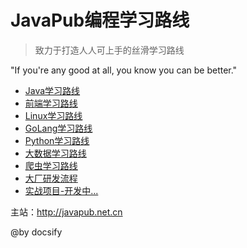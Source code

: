 <!--
 * @Author: JavaPub
 * @Date: 2023-07-20 20:30:11
 * @LastEditors: your name
 * @LastEditTime: 2023-07-22 10:28:14
 * @Description: Here is the JavaPub code base. Search JavaPub on the whole web.
 * @FilePath: \code-route\README.md
-->
# JavaPub编程学习路线


> 致力于打造人人可上手的丝滑学习路线

"If you're any good at all, you know you can be better."


* [Java学习路线](docs/Java.md)
* [前端学习路线](/)
* [Linux学习路线](/)
* [GoLang学习路线](docs/GoLang.md)
* [Python学习路线](/)
* [大数据学习路线](docs/BigData.md)
* [爬虫学习路线](/)
* [大厂研发流程](/)
* [实战项目-开发中...](/)


主站：<http://javapub.net.cn>

<!-- 编程指南 - 让每一个想学编程的同学，学会技术。原创编程学习路线，包括全面的知识点、面试题、项目、求职，学会 Java 和前端。 -->




@by docsify 
